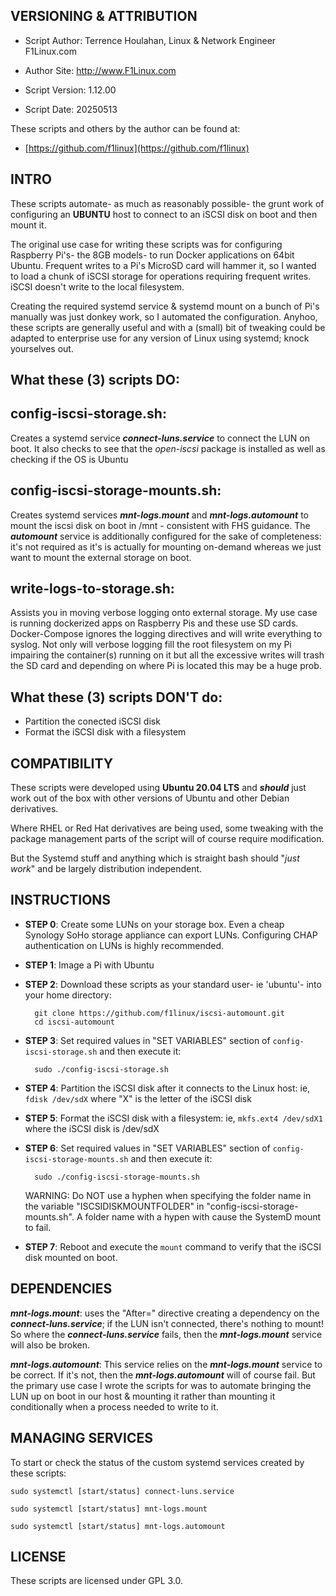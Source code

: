 

VERSIONING & ATTRIBUTION
-
- Script Author:	Terrence Houlahan, Linux & Network Engineer F1Linux.com
- Author Site:		http://www.F1Linux.com

- Script Version:	1.12.00
- Script Date:		20250513

These scripts and others by the author can be found at:

- [https://github.com/f1linux](https://github.com/f1linux)


INTRO
-

These scripts automate- as much as reasonably possible- the grunt work of configuring an **UBUNTU** host to connect to an iSCSI disk on boot and then mount it.

The original use case for writing these scripts was for configuring Raspberry Pi's- the 8GB models- to run Docker applications on 64bit Ubuntu. Frequent writes to a Pi's MicroSD card will hammer it, so I wanted to load a chunk of iSCSI storage for operations requiring frequent writes. iSCSI doesn't write to the local filesystem. 

Creating the required systemd service & systemd mount on a bunch of Pi's manually was just donkey work, so I automated the configuration. Anyhoo, these scripts are generally useful and with a (small) bit of tweaking could be adapted to enterprise use for any version of Linux using systemd; knock yourselves out.


What these (3) scripts DO:
-

config-iscsi-storage.sh:
--
Creates a systemd service ***connect-luns.service*** to connect the LUN on boot. It also checks to see that the _open-iscsi_ package is installed as well as checking if the OS is Ubuntu


config-iscsi-storage-mounts.sh:
--
Creates systemd services ***mnt-logs.mount*** and ***mnt-logs.automount*** to mount the iscsi disk on boot in /mnt - consistent with FHS guidance. The ***automount*** service is additionally configured for the sake of completeness: it's not required as it's is actually for mounting on-demand whereas we just want to mount the external storage on boot.

write-logs-to-storage.sh:
--
Assists you in moving verbose logging onto external storage.
My use case is running dockerized apps on Raspberry Pis and these use SD cards.
Docker-Compose ignores the logging directives and will write everything to syslog.
Not only will verbose logging fill the root filesystem on my Pi impairing the container(s) running on it
but all the excessive writes will trash the SD card and depending on where Pi is located this may be a huge prob.

What these (3) scripts DON'T do:
-

- Partition the conected iSCSI disk
- Format the iSCSI disk with a filesystem

COMPATIBILITY
-

These scripts were developed using **Ubuntu 20.04 LTS** and ***should*** just work out of the box with other versions of Ubuntu and other Debian derivatives.

Where RHEL or Red Hat derivatives are being used, some tweaking with the package management parts of the script will of course require modification.

But the Systemd stuff and anything which is straight bash should "_just work_" and be largely distribution independent.

INSTRUCTIONS
-

- **STEP 0**: Create some LUNs on your storage box. Even a cheap Synology SoHo storage appliance can export LUNs. Configuring CHAP authentication on LUNs is highly recommended.

- **STEP 1**: Image a Pi with Ubuntu

- **STEP 2**: Download these scripts as your standard user- ie 'ubuntu'- into your home directory:

		git clone https://github.com/f1linux/iscsi-automount.git
		cd iscsi-automount

- **STEP 3**: Set required values in "SET VARIABLES" section of `config-iscsi-storage.sh` and then execute it:

		sudo ./config-iscsi-storage.sh

- **STEP 4**: Partition the iSCSI disk after it connects to the Linux host: ie, `fdisk /dev/sdX` where "X" is the letter of the iSCSI disk

- **STEP 5**: Format the iSCSI disk with a filesystem: ie, `mkfs.ext4 /dev/sdX1` where the iSCSI disk is /dev/sdX

- **STEP 6**: Set required values in "SET VARIABLES" section of `config-iscsi-storage-mounts.sh` and then execute it:

		sudo ./config-iscsi-storage-mounts.sh

  WARNING: Do NOT use a hyphen when specifying the folder name in the variable "ISCSIDISKMOUNTFOLDER" in "config-iscsi-storage-mounts.sh".
	   A folder name with a hypen with cause the SystemD mount to fail. 

- **STEP 7**: Reboot and execute the `mount` command to verify that the iSCSI disk mounted on boot.


DEPENDENCIES
-

***mnt-logs.mount***: uses the "After=" directive creating a dependency on the ***connect-luns.service***; if the LUN isn't connected, there's nothing to mount! So where the ***connect-luns.service*** fails, then the ***mnt-logs.mount*** service will also be broken.

***mnt-logs.automount***: This service relies on the ***mnt-logs.mount*** service to be correct. If it's not, then the ***mnt-logs.automount*** will of course fail. But the primary use case I wrote the scripts for was to automate bringing the LUN up on boot in our host & mounting it rather than mounting it conditionally when a process needed to write to it.


MANAGING SERVICES
-

To start or check the status of the custom systemd services created by these scripts:

    sudo systemctl [start/status] connect-luns.service

    sudo systemctl [start/status] mnt-logs.mount

    sudo systemctl [start/status] mnt-logs.automount


LICENSE
-

These scripts are licensed under GPL 3.0.

